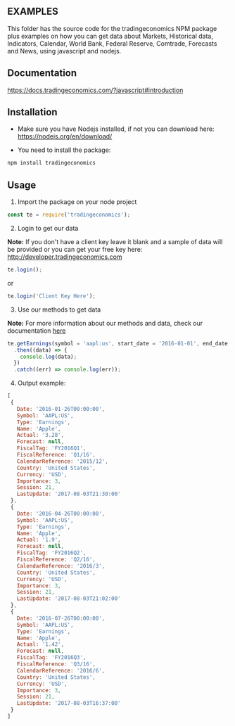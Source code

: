 ## EXAMPLES

This folder has the source code for the tradingeconomics NPM package plus examples on how you can get data about Markets, Historical data, Indicators, Calendar, World Bank, Federal Reserve, Comtrade, Forecasts and News, using javascript and nodejs.

## Documentation
https://docs.tradingeconomics.com/?javascript#introduction


## Installation
- Make sure you have Nodejs installed, if not you can download here: https://nodejs.org/en/download/

- You need to install the package:

```javascript
npm install tradingeconomics
```

## Usage
1. Import the package on your node project

```javascript
const te = require('tradingeconomics');
```

2. Login to get our data

**Note:** If you don't have a client key leave it blank and a sample of data will be provided or you can get your free key here: http://developer.tradingeconomics.com 

```javascript
te.login();
```
or
```javascript
te.login('Client Key Here');
```

3. Use our methods to get data

**Note:** For more information about our methods and data, check our documentation [here](https://docs.tradingeconomics.com/?javascript#introduction)

```javascript
te.getEarnings(symbol = 'aapl:us', start_date = '2016-01-01', end_date = '2017-12-31')
  .then((data) => {
    console.log(data);
  })
  .catch((err) => console.log(err));
```


4. Output example: 

 ```javascript
[
  {
    Date: '2016-01-26T00:00:00',
    Symbol: 'AAPL:US',
    Type: 'Earnings',
    Name: 'Apple',
    Actual: '3.28',
    Forecast: null,
    FiscalTag: 'FY2016Q1',
    FiscalReference: 'Q1/16',
    CalendarReference: '2015/12',
    Country: 'United States',
    Currency: 'USD',
    Importance: 3,
    Session: 21,
    LastUpdate: '2017-08-03T21:30:00'
  },
  {
    Date: '2016-04-26T00:00:00',
    Symbol: 'AAPL:US',
    Type: 'Earnings',
    Name: 'Apple',
    Actual: '1.9',
    Forecast: null,
    FiscalTag: 'FY2016Q2',
    FiscalReference: 'Q2/16',
    CalendarReference: '2016/3',
    Country: 'United States',
    Currency: 'USD',
    Importance: 3,
    Session: 21,
    LastUpdate: '2017-08-03T21:02:00'
  },
  {
    Date: '2016-07-26T00:00:00',
    Symbol: 'AAPL:US',
    Type: 'Earnings',
    Name: 'Apple',
    Actual: '1.42',
    Forecast: null,
    FiscalTag: 'FY2016Q3',
    FiscalReference: 'Q3/16',
    CalendarReference: '2016/6',
    Country: 'United States',
    Currency: 'USD',
    Importance: 3,
    Session: 21,
    LastUpdate: '2017-08-03T16:37:00'
  }
]


````



